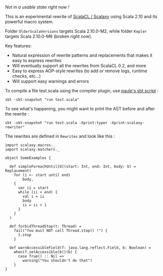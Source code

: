 *Not in a usable state right now !*

This is an experimental rewrite of [ScalaCL / Scalaxy](http://code.google.com/p/scalacl/) using Scala 2.10 and its powerful macro system.

Folder `OlderScalaVersions` targets Scala 2.10.0-M2, while folder `Kepler` targets Scala 2.10.0-M6 (broken right now).

Key features:
*   Natural expression of rewrite patterns and replacements that makes it easy to express rewrites
*   Will eventually support all the rewrites from ScalaCL 0.2, and more
*   Easy to express AOP-style rewrites (to add or remove logs, runtime checks, etc...)
*   Will support easy warnings and errors

To compile a file test.scala using the compiler plugin, use [paulp's sbt script](https://github.com/paulp/sbt-extras) :

    sbt -sbt-snapshot "run test.scala"

To see what's happening, you might want to print the AST before and after the rewrite :

    sbt -sbt-snapshot "run test.scala -Xprint:typer -Xprint:scalaxy-rewriter"
    
The rewrites are defined in `Rewrites` and look like this :

	import scalaxy.macros._
	import scalaxy.matchers._
	
	object SomeExamples {
	
	  def simpleForeachUntil[U](start: Int, end: Int, body: U) = Replacement(
		for (i <- start until end) 
			body,
		{
		  var ii = start
		  while (ii < end) {
			val i = ii
			body
			ii = ii + 1  
		  }
		}
	  )
		
	  def forbidThreadStop(t: Thread) = 
		fail("You must NOT call Thread.stop() !") {
		  t.stop
		}
	  
	  def warnAccessibleField(f: java.lang.reflect.Field, b: Boolean) =
		when(f.setAccessible(b))(b) {
		  case True() :: Nil =>
			warning("You shouldn't do that")
		}
	}

